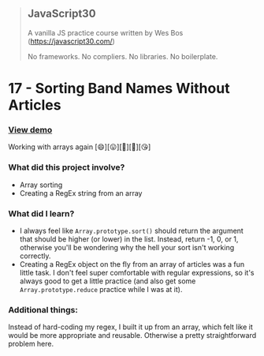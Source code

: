 > ## JavaScript30
> A vanilla JS practice course written by Wes Bos (https://javascript30.com/)
>
> No frameworks. No compliers. No libraries. No boilerplate.

# 17 - Sorting Band Names Without Articles

### [View demo](https://willgorham.github.io/javascript30/17%20-%20Sort%20Without%20Articles/index.html)

Working with arrays again [😄][😛][🤪][🙁][😘]

### What did this project involve?

- Array sorting
- Creating a RegEx string from an array

### What did I learn?

- I always feel like `Array.prototype.sort()` should return the argument that should be higher (or lower) in the list. Instead, return -1, 0, or 1, otherwise you'll be wondering why the hell your sort isn't working correctly.
- Creating a RegEx object on the fly from an array of articles was a fun little task. I don't feel super comfortable with regular expressions, so it's always good to get a little practice (and also get some `Array.prototype.reduce` practice while I was at it).

### Additional things:

Instead of hard-coding my regex, I built it up from an array, which felt like it would be more appropriate and reusable. Otherwise a pretty straightforward problem here.
